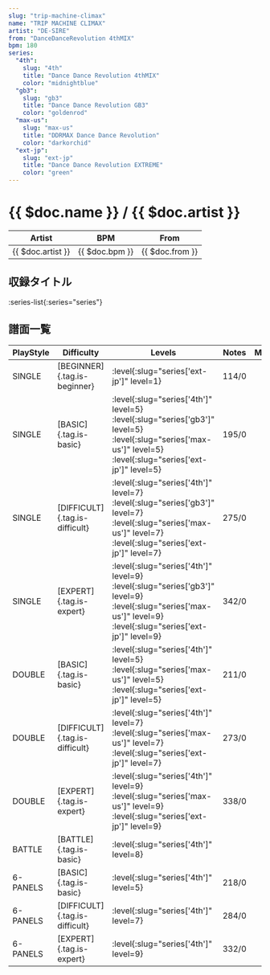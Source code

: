 ```yaml
---
slug: "trip-machine-climax"
name: "TRIP MACHINE CLIMAX"
artist: "DE-SIRE"
from: "DanceDanceRevolution 4thMIX"
bpm: 180
series:
  "4th":
    slug: "4th"
    title: "Dance Dance Revolution 4thMIX"
    color: "midnightblue"
  "gb3":
    slug: "gb3"
    title: "Dance Dance Revolution GB3"
    color: "goldenrod"
  "max-us":
    slug: "max-us"
    title: "DDRMAX Dance Dance Revolution"
    color: "darkorchid"
  "ext-jp":
    slug: "ext-jp"
    title: "Dance Dance Revolution EXTREME"
    color: "green"
---
```


# {{ $doc.name }} / {{ $doc.artist }}

|Artist|BPM|From|
|------|---|----|
|{{ $doc.artist }}|{{ $doc.bpm }}|{{ $doc.from }}|

## 収録タイトル

:series-list{:series="series"}

## 譜面一覧

|PlayStyle|Difficulty|Levels|Notes|Movie|
|---------|----------|------|-----|-----|
|SINGLE|[BEGINNER]{.tag.is-beginner}|:level{:slug="series['ext-jp']" level=1}|114/0||
|SINGLE|[BASIC]{.tag.is-basic}|:level{:slug="series['4th']" level=5} :level{:slug="series['gb3']" level=5} :level{:slug="series['max-us']" level=5} :level{:slug="series['ext-jp']" level=5}|195/0||
|SINGLE|[DIFFICULT]{.tag.is-difficult}|:level{:slug="series['4th']" level=7} :level{:slug="series['gb3']" level=7} :level{:slug="series['max-us']" level=7} :level{:slug="series['ext-jp']" level=7}|275/0||
|SINGLE|[EXPERT]{.tag.is-expert}|:level{:slug="series['4th']" level=9} :level{:slug="series['gb3']" level=9} :level{:slug="series['max-us']" level=9} :level{:slug="series['ext-jp']" level=9}|342/0||
|DOUBLE|[BASIC]{.tag.is-basic}|:level{:slug="series['4th']" level=5} :level{:slug="series['max-us']" level=5} :level{:slug="series['ext-jp']" level=5}|211/0||
|DOUBLE|[DIFFICULT]{.tag.is-difficult}|:level{:slug="series['4th']" level=7} :level{:slug="series['max-us']" level=7} :level{:slug="series['ext-jp']" level=7}|273/0||
|DOUBLE|[EXPERT]{.tag.is-expert}|:level{:slug="series['4th']" level=9} :level{:slug="series['max-us']" level=9} :level{:slug="series['ext-jp']" level=9}|338/0||
|BATTLE|[BATTLE]{.tag.is-basic}|:level{:slug="series['4th']" level=8}|||
|6-PANELS|[BASIC]{.tag.is-basic}|:level{:slug="series['4th']" level=5}|218/0||
|6-PANELS|[DIFFICULT]{.tag.is-difficult}|:level{:slug="series['4th']" level=7}|284/0||
|6-PANELS|[EXPERT]{.tag.is-expert}|:level{:slug="series['4th']" level=9}|332/0||
